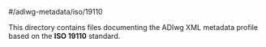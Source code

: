 #/adiwg-metadata/iso/19110

This directory contains files documenting the ADIwg XML metadata profile based on the **ISO 19110** standard.

